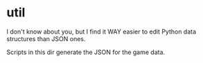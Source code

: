 # util

I don't know about you, but I find it WAY easier to edit Python data structures than JSON ones.

Scripts in this dir generate the JSON for the game data.

